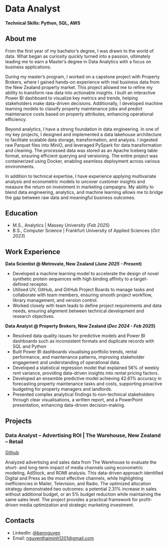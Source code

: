# Data Analyst

#### Technical Skills: Python, SQL, AWS

## About me
From the first year of my bachelor’s degree, I was drawn to the world of data. What began as curiosity quickly turned into a passion, ultimately leading me to earn a Master’s degree in Data Analytics with a focus on business applications.

During my master’s program, I worked on a capstone project with Property Brokers, where I gained hands-on experience with real business data from the New Zealand property market. This project allowed me to refine my ability to transform raw data into actionable insights. I built an interactive Power BI dashboard to visualize key metrics and trends, helping stakeholders make data-driven decisions. Additionally, I developed machine learning models to classify property maintenance jobs and predict maintenance costs based on property attributes, enhancing operational efficiency.

Beyond analytics, I have a strong foundation in data engineering. In one of my key projects, I designed and implemented a data lakehouse architecture to facilitate scalable data storage, transformation, and analysis. I ingested raw Parquet files into MiniO, and leveraged PySpark for data transformation and cleaning. The processed data was stored as an Apache Iceberg table format, ensuring efficient querying and versioning. The entire project was containerized using Docker, enabling seamless deployment across various environments.

In addition to technical expertise, I have experience applying multivariate analysis and econometric models to uncover customer insights and measure the return on investment in marketing campaigns. My ability to blend data engineering, analytics, and machine learning allows me to bridge the gap between raw data and meaningful business outcomes.

## Education							       		
- M.S., Analytics	| Massey University (_Feb 2025_)	 			        		
- B.S., Computer Science | Frankfurt University of Applied Sciences (_Oct 2023_)

## Work Experience
**Data Scientist @ Metrovate, New Zealand (_June 2025 - Present_)**
- Developed a machine learning model to accelerate the design of novel synthetic protein sequences with high binding affinity to a target-defined receptor.
- Utilised UV, GitHub, and GitHub Project Boards to manage tasks and collaborate with team members, ensuring smooth project workflow, library management, and version control.
- Worked closely with team leads to define project requirements and data needs, ensuring alignment between technical development and research objectives.

**Data Analyst @ Property Brokers, New Zealand (_Dec 2024 - Feb 2025_)**
- Resolved data quality issues for predictive models and Power BI dashboards such as inconsistent formats and duplicate records with SQL and Python
- Built Power BI dashboards visualising portfolio trends, rental performance, and maintenance patterns, improving stakeholder engagement and understanding of operational data.
- Developed a statistical regression model that explained 56% of weekly rent variance, providing data-driven insights into rental pricing factors.
- Developed an ensemble predictive model achieving 42.61% accuracy in forecasting property maintenance tasks and costs, supporting proactive budgeting for property managers and landlords.
- Presented complex analytical findings to non-technical stakeholders through clear visualisations, a written report, and a PowerPoint presentation, enhancing data-driven decision-making.

## Projects
### Data Analyst – Advertising ROI | The Warehouse, New Zealand – Retail
[Github](https://github.com/benminh121/thewarehouse_romi)

Analyzed advertising and sales data from The Warehouse to evaluate the short- and long-term impact of media channels using econometric modeling, AdStock, and ROMI analysis. This data-driven approach identified Digital and Press as the most effective channels, while highlighting inefficiencies in Mailer, Television, and Radio. The optimized allocation strategy demonstrated two outcomes: a potential 2.31% increase in sales without additional budget, or an 5% budget reduction while maintaining the same sales level. The project provides a practical framework for profit-driven media optimization and strategic marketing investment.

## Contacts
- LinkedIn: [@bennguyen](https://www.linkedin.com/in/bennguyen1201/)
- Email: nguyenthaiminh1201@gmail.com

